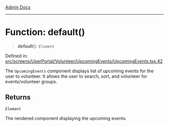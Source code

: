 [Admin Docs](/)

***

# Function: default()

> **default**(): `Element`

Defined in: [src/screens/UserPortal/Volunteer/UpcomingEvents/UpcomingEvents.tsx:42](https://github.com/PalisadoesFoundation/talawa-admin/blob/main/src/screens/UserPortal/Volunteer/UpcomingEvents/UpcomingEvents.tsx#L42)

The `UpcomingEvents` component displays list of upcoming events for the user to volunteer.
It allows the user to search, sort, and volunteer for events/volunteer groups.

## Returns

`Element`

The rendered component displaying the upcoming events.
